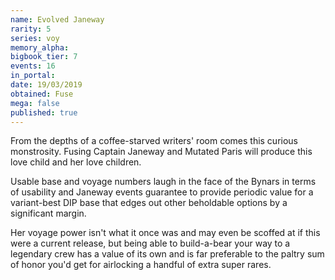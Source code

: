 ```yaml
---
name: Evolved Janeway
rarity: 5
series: voy
memory_alpha:
bigbook_tier: 7
events: 16
in_portal:
date: 19/03/2019
obtained: Fuse
mega: false
published: true
---
```


From the depths of a coffee-starved writers' room comes this curious monstrosity. Fusing Captain Janeway and Mutated Paris will produce this love child and her love children.

Usable base and voyage numbers laugh in the face of the Bynars in terms of usability and Janeway events guarantee to provide periodic value for a variant-best DIP base that edges out other beholdable options by a significant margin.

Her voyage power isn't what it once was and may even be scoffed at if this were a current release, but being able to build-a-bear your way to a legendary crew has a value of its own and is far preferable to the paltry sum of honor you'd get for airlocking a handful of extra super rares.
